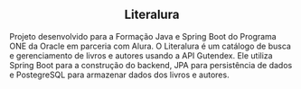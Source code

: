 <h2 align="center"> Literalura </h2>
Projeto desenvolvido para a Formação Java e Spring Boot do Programa ONE da Oracle em parceria com Alura.
O Literalura é um catálogo de busca e gerenciamento de livros e autores usando a API Gutendex. Ele utiliza Spring Boot para a construção do backend, JPA para persistência de dados e PostegreSQL para armazenar dados dos livros e autores.
